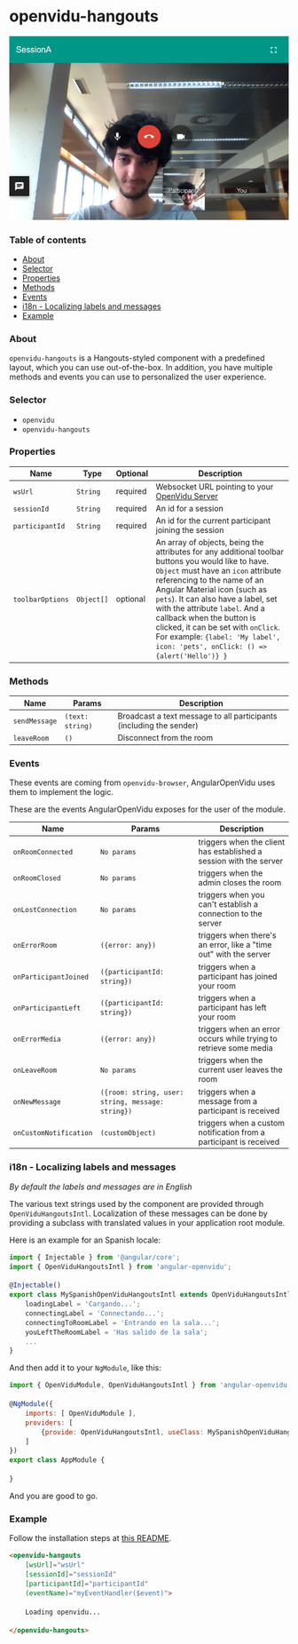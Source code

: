 # openvidu-hangouts

<p align="center">
	<img src="https://github.com/alxhotel/angular-openvidu/blob/master/docs/screenshots/openvidu_hangouts.png?raw=true"/>
</p>

### Table of contents

- [About](#about)
- [Selector](#selector)
- [Properties](#properties)
- [Methods](#methods)
- [Events](#events)
- [i18n - Localizing labels and messages](#i18n---localizing-labels-and-messages)
- [Example](#example)

### About

`openvidu-hangouts` is a Hangouts-styled component with a predefined layout, which you can use out-of-the-box.
In addition, you have multiple methods and events you can use to personalized the user experience.

### Selector

- `openvidu`
- `openvidu-hangouts`

### Properties

| Name | Type | Optional | Description |
|---|---|---|---|
| `wsUrl`			| `String`		| required | Websocket URL pointing to your [OpenVidu Server][openvidu-server] |
| `sessionId`		| `String`		| required | An id for a session |
| `participantId`	| `String`		| required | An id for the current participant joining the session |
| `toolbarOptions`	| `Object[]`	| optional | An array of objects, being the attributes for any additional toolbar buttons you would like to have. `Object` must have an `icon` attribute referencing to the name of an Angular Material icon (such as `pets`). It can also have a label, set with the attribute `label`. And a callback when the button is clicked, it can be set with `onClick`. For example: `{label: 'My label', icon: 'pets', onClick: () => {alert('Hello')} }` |

### Methods

| Name | Params | Description |
|---|---|---|
| `sendMessage`				| `(text: string)` | Broadcast a text message to all participants (including the sender) |
| `leaveRoom`				| `()` | Disconnect from the room |

### Events

These events are coming from `openvidu-browser`, AngularOpenVidu uses them to implement the logic.

These are the events AngularOpenVidu exposes for the user of the module.

| Name | Params | Description |
|---|---|---|
| `onRoomConnected`          | `No params` | triggers when the client has established a session with the server |
| `onRoomClosed`             | `No params` | triggers when the admin closes the room                            |
| `onLostConnection`         | `No params` | triggers when you can't establish a connection to the server       |
| `onErrorRoom`              | `({error: any})` | triggers when there's an error, like a "time out" with the server       |
| `onParticipantJoined`      | `({participantId: string})` | triggers when a participant has joined your room   |
| `onParticipantLeft`        | `({participantId: string})` | triggers when a participant has left your room     |
| `onErrorMedia`             | `({error: any})` | triggers when an error occurs while trying to retrieve some media  |
| `onLeaveRoom`              | `No params` | triggers when the current user leaves the room |
| `onNewMessage`             | `({room: string, user: string, message: string})` | triggers when a message from a participant is received |
| `onCustomNotification`     | `(customObject)` | triggers when a custom notification from a participant is received |

### i18n - Localizing labels and messages

*By default the labels and messages are in English*

The various text strings used by the component are provided through `OpenViduHangoutsIntl`.
Localization of these messages can be done by providing a subclass with translated values in your application root module.

Here is an example for an Spanish locale:

```js
import { Injectable } from '@angular/core';
import { OpenViduHangoutsIntl } from 'angular-openvidu';

@Injectable()
export class MySpanishOpenViduHangoutsIntl extends OpenViduHangoutsIntl {
	loadingLabel = 'Cargando...';
	connectingLabel = 'Connectando...';
	connectingToRoomLabel = 'Entrando en la sala...';
	youLeftTheRoomLabel = 'Has salido de la sala';
	...
}
```

And then add it to your `NgModule`, like this:

```js
import { OpenViduModule, OpenViduHangoutsIntl } from 'angular-openvidu';

@NgModule({
	imports: [ OpenViduModule ],
	providers: [
		{provide: OpenViduHangoutsIntl, useClass: MySpanishOpenViduHangoutsIntl},
	]
})
export class AppModule {

}
```

And you are good to go.

### Example

Follow the installation steps at [this README](README.md#installation). 

```html
<openvidu-hangouts
	[wsUrl]="wsUrl"
	[sessionId]="sessionId"
	[participantId]="participantId"
	(eventName)="myEventHandler($event)">
	
	Loading openvidu...

</openvidu-hangouts>
```

[openvidu-server]: https://github.com/OpenVidu/openvidu/tree/master/openvidu-server
